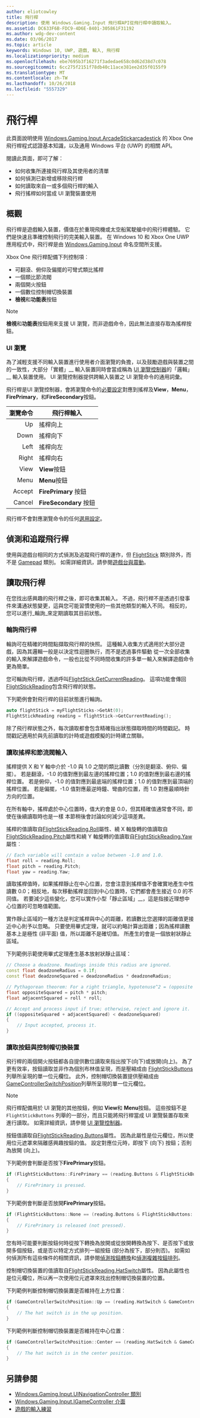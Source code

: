 ```yaml
---
author: eliotcowley
title: 飛行桿
description: 使用 Windows.Gaming.Input 飛行桿API從飛行桿中讀取輸入。
ms.assetid: DC633F6B-FDC9-4D6E-8401-305861F31192
ms.author: wdg-dev-content
ms.date: 03/06/2017
ms.topic: article
keywords: Windows 10, UWP, 遊戲, 輸入, 飛行桿
ms.localizationpriority: medium
ms.openlocfilehash: ebe7695b3f16271f3adedae658c0d62d38d7c078
ms.sourcegitcommit: 6cc275f2151f78db40c11ace381ee2d35f0155f9
ms.translationtype: MT
ms.contentlocale: zh-TW
ms.lasthandoff: 10/26/2018
ms.locfileid: "5557329"
---
```

# <a name="flight-stick"></a>飛行桿

此頁面說明使用 [Windows.Gaming.Input.ArcadeStickarcadestick](https://docs.microsoft.com/uwp/api/windows.gaming.input.flightstick) 的 Xbox One 飛行桿程式認證基本知識，以及通用 Windows 平台 (UWP) 的相關 API。

閱讀此頁面，即可了解：

* 如何收集所連接飛行桿及其使用者的清單
* 如何偵測已新增或移除飛行桿
* 如何讀取來自一或多個飛行桿的輸入
* 飛行搖桿如何當成 UI 瀏覽裝置使用

## <a name="overview"></a>概觀

飛行桿是遊戲輸入裝置，價值在於重現飛機或太空船駕駛艙中的飛行桿體驗。 它們是快速且準確控制飛行的完美輸入裝置。 在 Windows 10 和 Xbox One UWP 應用程式中，飛行桿是由 [Windows.Gaming.Input](https://docs.microsoft.com/uwp/api/windows.gaming.input) 命名空間所支援。

Xbox One 飛行桿配備下列控制項︰

* 可翻滾、俯仰及偏擺的可彎式類比搖桿
* 一個類比節流閥
* 兩個開火按鈕
* 一個數位控制帽切換裝置
* **檢視**和**功能表**按鈕

> [!NOTE]
> **檢視**和**功能表**按鈕用來支援 UI 瀏覽，而非遊戲命令，因此無法直接存取為搖桿按鈕。

### <a name="ui-navigation"></a>UI 瀏覽

為了減輕支援不同輸入裝置進行使用者介面瀏覽的負擔，以及鼓勵遊戲與裝置之間的一致性，大部分「實體」__ 輸入裝置同時會當成稱為 [UI 瀏覽控制器](ui-navigation-controller.md)的「邏輯」__ 輸入裝置使用。 UI 瀏覽控制器提供跨輸入裝置之 UI 瀏覽命令的通用詞彙。

飛行桿是UI 瀏覽控制器，會將瀏覽命令的[必要設定](ui-navigation-controller.md#required-set)對應到搖桿及**View**，**Menu**，**FirePrimary**，和**FireSecondary**按鈕。

| 瀏覽命令 | 飛行桿輸入                  |
| ------------------:| ----------------------------------- |
|                 Up | 搖桿向上                         |
|               Down | 搖桿向下                       |
|               Left | 搖桿向左                       |
|              Right | 搖桿向右                      |
|               View | **View**按鈕                     |
|               Menu | **Menu**按鈕                     |
|             Accept | **FirePrimary** 按鈕              |
|             Cancel | **FireSecondary** 按鈕            |

飛行桿不會對應瀏覽命令的任何[選用設定](ui-navigation-controller.md#optional-set)。

## <a name="detect-and-track-flight-sticks"></a>偵測和追蹤飛行桿

使用與遊戲台相同的方式偵測及追蹤飛行桿的運作，但 [FlightStick](https://docs.microsoft.com/uwp/api/windows.gaming.input.flightstick) 類別除外，而不是 [Gamepad](https://docs.microsoft.com/uwp/api/Windows.Gaming.Input.Gamepad) 類別。 如需詳細資訊，請參閱[遊戲台與震動](gamepad-and-vibration.md)。

<!-- Flight sticks are managed by the system, therefore you don't have to create or initialize them. The system provides a list of connected flight sticks and events to notify you when a flight stick is added or removed.

### The flight stick list

The [FlightStick](https://docs.microsoft.com/uwp/api/windows.gaming.input.flightstick) class provides a static property, [FlightSticks](https://docs.microsoft.com/uwp/api/windows.gaming.input.flightstick#Windows_Gaming_Input_FlightStick_FlightSticks), which is a read-only list of flight sticks that are currently connected. Because you might only be interested in some of the connected flight sticks, we recommend that you maintain your own collection instead of accessing them through the `FlightSticks` property.

The following example copies all connected flight sticks into a new collection:

```cpp
auto myFlightSticks = ref new Vector<FlightStick^>();

for (auto flightStick : FlightStick::FlightSticks)
{
    // This code assumes that you're interested in all flight sticks.
    myFlightSticks->Append(flightStick);
}
```

### Adding and removing flight sticks

When a flight stick is added or removed, the [FlightStickAdded](https://docs.microsoft.com/uwp/api/windows.gaming.input.flightstick#Windows_Gaming_Input_FlightStick_FlightStickAdded) and [FlightStickRemoved](https://docs.microsoft.com/uwp/api/windows.gaming.input.flightstick#Windows_Gaming_Input_FlightStick_FlightStickRemoved) events are raised. You can register handlers for these events to keep track of the flight sticks that are currently connected.

The following example starts tracking a flight stick that's been added:

```cpp
FlightStick::FlightStickAdded += 
    ref new EventHandler<FlightStick^>([] (Platform::Object^, FlightStick^ args)
{
    // This code assumes that you're interested in all new flight sticks.
    myFlightSticks->Append(args);
});
```

The following example stops tracking a flight stick that's been removed:

```cpp
FlightStick::FlightStickRemoved += 
    ref new EventHandler<FlightStick^>([] (Platform::Object^, FlightStick^ args)
{
    unsigned int indexRemoved;

    if (myFlightSticks->IndexOf(args, &indexRemoved))
    {
        myFlightSticks->RemoveAt(indexRemoved);
    }
});
```

### Users and headsets

Each flight stick can be associated with a user account to link their identity to their gameplay, and can have a headset attached to facilitate voice chat or in-game features. To learn more about working with users and headsets, see [Tracking users and their devices](input-practices-for-games.md#tracking-users-and-their-devices) and [Headset](headset.md). -->

## <a name="reading-the-flight-stick"></a>讀取飛行桿

在您找出感興趣的飛行桿之後，即可收集其輸入。 不過，飛行桿不是透過引發事件來溝通狀態變更，這與您可能習慣使用的一些其他類型的輸入不同。 相反的，您可以進行_輪詢_來定期讀取其目前狀態。

### <a name="polling-the-flight-stick"></a>輪詢飛行桿

輪詢可在精確的時間點擷取飛行桿的快照。 這種輸入收集方式適用於大部分遊戲，因為其邏輯一般是以決定性迴圈執行，而不是透過事件驅動 從一次全部收集的輸入來解譯遊戲命令，一般也比從不同時間收集的許多單一輸入來解譯遊戲命令更為簡單。

您可輪詢飛行桿，透過呼叫[FlightStick.GetCurrentReading](https://docs.microsoft.com/uwp/api/windows.gaming.input.flightstick.GetCurrentReading)。 這項功能會傳回[FlightStickReading](https://docs.microsoft.com/uwp/api/windows.gaming.input.flightstickreading)包含飛行桿的狀態。

下列範例會對飛行桿的目前狀態進行輪詢。

```cpp
auto flightStick = myFlightSticks->GetAt(0);
FlightStickReading reading = flightStick->GetCurrentReading();
```

除了飛行桿狀態之外，每次讀取都會包含精確指出狀態擷取時間的時間戳記。 時間戳記適用於與先前讀取的計時或遊戲模擬的計時建立關聯。

### <a name="reading-the-joystick-and-throttle-input"></a>讀取搖桿和節流閥輸入

搖桿提供 X 和 Y 軸中介於 -1.0 與 1.0 之間的類比讀數（分別是翻滾、俯仰、偏擺）。 若是翻滾，-1.0 的值對應到最左邊的搖桿位置；1.0 的值對應到最右邊的搖桿位置。 若是俯仰，-1.0 的值對應到最底端的搖桿位置；1.0 的值對應到最頂端的搖桿位置。 若是偏擺，-1.0 值對應最逆時鐘、彎曲的位置，而 1.0 對應最順時針方向的位置。

在所有軸中，搖桿處於中心位置時，值大約會是 0.0，但其精確值通常會不同，即使在後續讀取時也是一樣 本節稍後會討論如何減少這項差異。

搖桿的值讀取自[FlightStickReading.Roll](https://docs.microsoft.com/uwp/api/windows.gaming.input.flightstickreading.Roll)屬性、繞 X 軸旋轉的值讀取自[FlightStickReading.Pitch](https://docs.microsoft.com/uwp/api/windows.gaming.input.flightstickreading.Pitch)屬性和繞 Y 軸旋轉的值讀取自[FlightStickReading.Yaw](https://docs.microsoft.com/uwp/api/windows.gaming.input.flightstickreading.Yaw)屬性︰

```cpp
// Each variable will contain a value between -1.0 and 1.0.
float roll = reading.Roll;
float pitch = reading.Pitch;
float yaw = reading.Yaw;
```

讀取搖桿值時，如果搖桿靜止在中心位置，您會注意到搖桿值不會確實地產生中性讀數 0.0；相反地，每次移動搖桿並回到中心位置時，它們都會產生接近 0.0 的不同值。 若要減少這些變化，您可以實作小型「靜止區域」__，這是指接近理想中心位置的可忽略值範圍。

實作靜止區域的一種方法是判定搖桿與中心的距離，若讀數比您選擇的距離值更接近中心則予以忽略。 只要使用畢式定理，就可以約略計算出距離；因為搖桿讀數基本上是極性 (非平面) 值，所以距離不是確切值。 所產生的會是一個放射狀靜止區域。

下列範例示範使用畢式定理產生基本放射狀靜止區域：

```cpp
// Choose a deadzone. Readings inside this radius are ignored.
const float deadzoneRadius = 0.1f;
const float deadzoneSquared = deadzoneRadius * deadzoneRadius;

// Pythagorean theorem: For a right triangle, hypotenuse^2 = (opposite side)^2 + (adjacent side)^2
float oppositeSquared = pitch * pitch;
float adjacentSquared = roll * roll;

// Accept and process input if true; otherwise, reject and ignore it.
if ((oppositeSquared + adjacentSquared) < deadzoneSquared)
{
    // Input accepted, process it.
}
```

### <a name="reading-the-buttons-and-hat-switch"></a>讀取按鈕與控制帽切換裝置

飛行桿的兩個開火按鈕都各自提供數位讀取來指出按下(向下)或放開(向上)。 為了更有效率，按鈕讀取並非作為個別布林值呈現，而是壓縮成由 [FlightStickButtons](https://docs.microsoft.com/uwp/api/windows.gaming.input.flightstickbuttons) 列舉所呈現的單一位元欄位。 此外，控制帽切換裝置提供壓縮成由[GameControllerSwitchPosition](https://docs.microsoft.com/uwp/api/windows.gaming.input.gamecontrollerswitchposition)列舉所呈現的單一位元欄位。

> [!NOTE]
> 飛行桿配備用於 UI 瀏覽的其他按鈕，例如 **View**和 **Menu**按鈕。 這些按鈕不是 `FlightStickButtons` 列舉的一部分，而且只能將飛行桿當成 UI 瀏覽裝置存取來進行讀取。 如需詳細資訊，請參閱 [UI 瀏覽控制器](ui-navigation-controller.md)。

按鈕值讀取自[FlightStickReading.Buttons](https://docs.microsoft.com/uwp/api/windows.gaming.input.flightstickreading.Buttons)屬性。 因為此屬性是位元欄位，所以使用位元遮罩來隔離感興趣按鈕的值。 設定對應位元時，即按下 (向下) 按鈕；否則為放開 (向上)。

下列範例會判斷是否按下**FirePrimary**按鈕。

```cpp
if (FlightStickButtons::FirePrimary == (reading.Buttons & FlightStickButtons::FirePrimary))
{
    // FirePrimary is pressed.
}
```

下列範例會判斷是否放開**FirePrimary**按鈕。

```cpp
if (FlightStickButtons::None == (reading.Buttons & FlightStickButtons::FirePrimary))
{
    // FirePrimary is released (not pressed).
}
```

您有時可能要判斷按鈕何時從按下轉換為放開或從放開轉換為按下、是否按下或放開多個按鈕，或是否以特定方式排列一組按鈕 (部分為按下，部分則否)。 如需如何偵測所有這些條件的相關資訊，請參閱[偵測按鈕轉換](input-practices-for-games.md#detecting-button-transitions)和[偵測複雜按鈕排列](input-practices-for-games.md#detecting-complex-button-arrangements)。

控制帽切換裝置的值讀取自[FlightStickReading.HatSwitch](https://docs.microsoft.com/uwp/api/windows.gaming.input.flightstickreading.HatSwitch)屬性。 因為此屬性也是位元欄位，所以再一次使用位元遮罩來找出控制帽切換裝置的位置。

下列範例判斷控制帽切換裝置是否維持在上方位置︰

```cpp
if (GameControllerSwitchPosition::Up == (reading.HatSwitch & GameControllerSwitchPosition::Up))
{
    // The hat switch is in the up position.
}
```

下列範例判斷控制帽切換裝置是否維持在中心位置︰

```cpp
if (GameControllerSwitchPosition::Center == (reading.HatSwitch & GameControllerSwitchPosition::Center))
{
    // The hat switch is in the center position.
}
```

<!--## Run the InputInterfacingUWP sample

The [InputInterfacingUWP sample _(github)_](https://github.com/Microsoft/Xbox-ATG-Samples/tree/master/Samples/System/InputInterfacingUWP) demonstrates how to use flight sticks and different kinds of input devices in tandem, as well as how these input devices behave as UI navigation controllers.-->

## <a name="see-also"></a>另請參閱

* [Windows.Gaming.Input.UINavigationController 類別](https://docs.microsoft.com/uwp/api/windows.gaming.input.uinavigationcontroller)
* [Windows.Gaming.Input.IGameController 介面](https://docs.microsoft.com/uwp/api/windows.gaming.input.igamecontroller)
* [遊戲的輸入練習](input-practices-for-games.md)